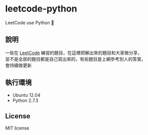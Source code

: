 # leetcode-python
LeetCode use Python  :memo:

## 說明
一些在 [LeetCode](https://leetcode.com/) 練習的題目，在這裡把解出來的題目和大家做分享，<br>
並不是全部的題目都是自己寫出來的，有些題目是上網參考別人的答案，<br>
會持續做更新<br>

## 執行環境
* Ubuntu 12.04
* Python 2.7.3

## License
MIT license
